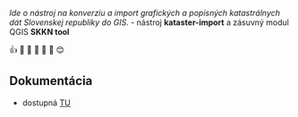 _Ide o nástroj na konverziu a import grafických a popisných katastrálnych dát Slovenskej republiky do GIS._  - nástroj **kataster-import** a zásuvný modul QGIS **SKKN tool** 

:+1: :pray: :e-mail: :hear_no_evil: :speak_no_evil: :see_no_evil: :blush:

## Dokumentácia

- dostupná [TU](https://github.com/lfurtkevicova/kn-stuff/wiki)


